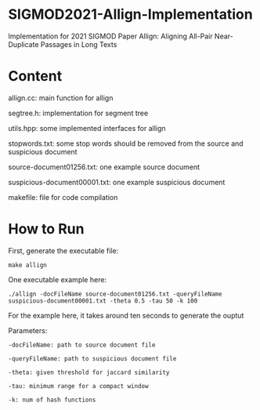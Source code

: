 # SIGMOD2021-Allign-Implementation
Implementation for 2021 SIGMOD Paper Allign: Aligning All-Pair Near-Duplicate Passages in Long Texts

# Content
allign.cc: main function for allign

segtree.h: implementation for segment tree 

utils.hpp: some implemented interfaces for allign

stopwords.txt: some stop words should be removed from the source and suspicious document

source-document01256.txt: one example source document

suspicious-document00001.txt: one example suspicious document

makefile: file for code compilation

# How to Run
First, generate the executable file:

```make allign```

One executable example here: 

```./allign -docFileName source-document01256.txt -queryFileName suspicious-document00001.txt -theta 0.5 -tau 50 -k 100```

For the example here, it takes around ten seconds to generate the ouptut

Parameters: 
```
-docFileName: path to source document file

-queryFileName: path to suspicious document file

-theta: given threshold for jaccard similarity

-tau: minimum range for a compact window

-k: num of hash functions